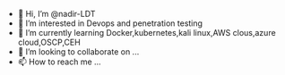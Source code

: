 - 👋 Hi, I’m @nadir-LDT
- 👀 I’m interested in Devops and penetration testing
- 🌱 I’m currently learning Docker,kubernetes,kali linux,AWS clous,azure cloud,OSCP,CEH
- 💞️ I’m looking to collaborate on ...
- 📫 How to reach me ...

<!---
nadir-LDT/nadir-LDT is a ✨ special ✨ repository because its `README.md` (this file) appears on your GitHub profile.
You can click the Preview link to take a look at your changes.
--->
